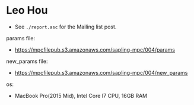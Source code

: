 # Leo Hou
* See `./report.asc` for the Mailing list post.

params file:
* https://mpcfilepub.s3.amazonaws.com/sapling-mpc/004/params

new_params file:
* https://mpcfilepub.s3.amazonaws.com/sapling-mpc/004/new_params

os: 
* MacBook Pro(2015 Mid), Intel Core I7 CPU, 16GB RAM
